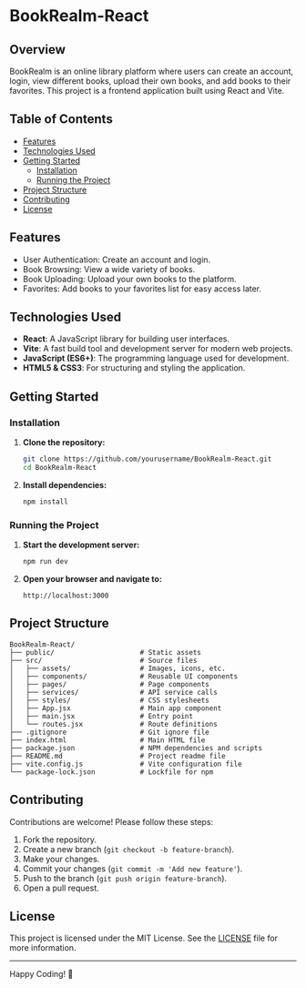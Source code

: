 # BookRealm-React

## Overview
BookRealm is an online library platform where users can create an account, login, view different books, upload their own books, and add books to their favorites. This project is a frontend application built using React and Vite.

## Table of Contents
- [Features](#features)
- [Technologies Used](#technologies-used)
- [Getting Started](#getting-started)
  - [Installation](#installation)
  - [Running the Project](#running-the-project)
- [Project Structure](#project-structure)
- [Contributing](#contributing)
- [License](#license)

## Features
- User Authentication: Create an account and login.
- Book Browsing: View a wide variety of books.
- Book Uploading: Upload your own books to the platform.
- Favorites: Add books to your favorites list for easy access later.

## Technologies Used
- **React**: A JavaScript library for building user interfaces.
- **Vite**: A fast build tool and development server for modern web projects.
- **JavaScript (ES6+)**: The programming language used for development.
- **HTML5 & CSS3**: For structuring and styling the application.

## Getting Started

### Installation
1. **Clone the repository:**
    ```bash
    git clone https://github.com/yourusername/BookRealm-React.git
    cd BookRealm-React
    ```

2. **Install dependencies:**
    ```bash
    npm install
    ```

### Running the Project
1. **Start the development server:**
    ```bash
    npm run dev
    ```

2. **Open your browser and navigate to:**
    ```
    http://localhost:3000
    ```

## Project Structure
```
BookRealm-React/
├── public/                     # Static assets
├── src/                        # Source files
│   ├── assets/                 # Images, icons, etc.
│   ├── components/             # Reusable UI components
│   ├── pages/                  # Page components
│   ├── services/               # API service calls
│   ├── styles/                 # CSS stylesheets
│   ├── App.jsx                 # Main app component
│   ├── main.jsx                # Entry point
│   └── routes.jsx              # Route definitions
├── .gitignore                  # Git ignore file
├── index.html                  # Main HTML file
├── package.json                # NPM dependencies and scripts
├── README.md                   # Project readme file
├── vite.config.js              # Vite configuration file
└── package-lock.json           # Lockfile for npm
```

## Contributing
Contributions are welcome! Please follow these steps:
1. Fork the repository.
2. Create a new branch (`git checkout -b feature-branch`).
3. Make your changes.
4. Commit your changes (`git commit -m 'Add new feature'`).
5. Push to the branch (`git push origin feature-branch`).
6. Open a pull request.

## License
This project is licensed under the MIT License. See the [LICENSE](LICENSE) file for more information.

---

Happy Coding! 🚀

